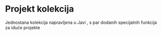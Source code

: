 # Projekt kolekcija
Jednostana kolekcija napravljena u Javi , s par dodanih specijalnih funkcija za iduće projekte
